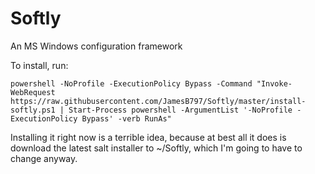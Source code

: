 # Softly
An MS Windows configuration framework

To install, run:

    powershell -NoProfile -ExecutionPolicy Bypass -Command "Invoke-WebRequest https://raw.githubusercontent.com/JamesB797/Softly/master/install-softly.ps1 | Start-Process powershell -ArgumentList '-NoProfile -ExecutionPolicy Bypass' -verb RunAs"

Installing it right now is a terrible idea, because at best all it does is download the latest salt installer to ~/Softly, which I'm going to have to change anyway.
